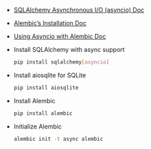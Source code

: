 - [SQLAlchemy Asynchronous I/O (asyncio) Doc](https://docs.sqlalchemy.org/en/20/orm/extensions/asyncio.html)

- [Alembic’s Installation Doc](https://alembic.sqlalchemy.org/en/latest/front.html#installation)

- [Using Asyncio with Alembic Doc](https://alembic.sqlalchemy.org/en/latest/cookbook.html#using-asyncio-with-alembic)

- Install SQLAlchemy with async support

    ```bash
    pip install sqlalchemy[asyncio]
    ```

- Install aiosqlite for SQLite

    ```bash
    pip install aiosqlite
    ```

- Install Alembic

    ```bash
    pip install alembic
    ```

- Initialize Alembic

    ```bash
    alembic init -t async alembic
    ```